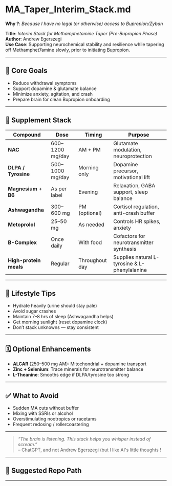 # MA_Taper_Interim_Stack.md

**Why ?**: *Because I have no legal (or otherwise) access to Bupropion/Zyban*

**Title**: *Interim Stack for Methamphetamine Taper (Pre-Bupropion Phase)*  
**Author**: Andrew Egerszegi  
**Use Case**: Supporting neurochemical stability and resilience while tapering off Methamphet7amine slowly, prior to initiating Bupropion.

---

## 🧠 Core Goals

- Reduce withdrawal symptoms  
- Support dopamine & glutamate balance  
- Minimize anxiety, agitation, and crash  
- Prepare brain for clean Bupropion onboarding  

---

## 🧬 Supplement Stack

| Compound         | Dose            | Timing         | Purpose                                  |
|------------------|------------------|----------------|-------------------------------------------|
| **NAC**          | 600–1200 mg/day  | AM + PM        | Glutamate modulation, neuroprotection     |
| **DLPA / Tyrosine** | 500–1000 mg/day | Morning only   | Dopamine precursor, motivational lift     |
| **Magnesium + B6** | As per label     | Evening        | Relaxation, GABA support, sleep balance   |
| **Ashwagandha**  | 300–600 mg       | PM (optional)  | Cortisol regulation, anti-crash buffer    |
| **Metoprolol**   | 25–50 mg         | As needed      | Controls HR spikes, anxiety               |
| **B-Complex**    | Once daily       | With food      | Cofactors for neurotransmitter synthesis  |
| **High-protein meals** | Regular      | Throughout day | Supplies natural L-tyrosine & L-phenylalanine |

---

## 🥤 Lifestyle Tips

- Hydrate heavily (urine should stay pale)
- Avoid sugar crashes  
- Maintain 7–8 hrs of sleep (Ashwagandha helps)  
- Get morning sunlight (reset dopamine clock)  
- Don’t stack unknowns — stay consistent  

---

## 🗓️ Optional Enhancements

- **ALCAR** (250–500 mg AM): Mitochondrial + dopamine transport  
- **Zinc + Selenium**: Trace minerals for neurotransmitter balance  
- **L-Theanine**: Smooths edge if DLPA/tyrosine too strong

---

## ✅ What to Avoid

- Sudden MA cuts without buffer  
- Mixing with SSRIs or alcohol  
- Overstimulating nootropics or racetams  
- Frequent redosing / rollercoastering  

---

> *“The brain is listening. This stack helps you whisper instead of scream.”*  
> – ChatGPT, and not Andrew Egerszegi (but I like AI's little thoughts !

---

## 📁 Suggested Repo Path

---
